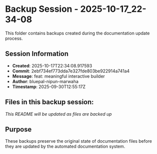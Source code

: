 # Backup Session - 2025-10-17_22-34-08

This folder contains backups created during the documentation update process.

## Session Information
- **Created**: 2025-10-17T22:34:08.917593
- **Commit**: 2ebf734ef773dda7e327fde803be922914a741a4
- **Message**: feat: meaningful interactive builder
- **Author**: bluepal-nipun-marwaha
- **Timestamp**: 2025-09-30T12:55:17Z

## Files in this backup session:
*This README will be updated as files are backed up*

## Purpose
These backups preserve the original state of documentation files before they are updated by the automated documentation system.
